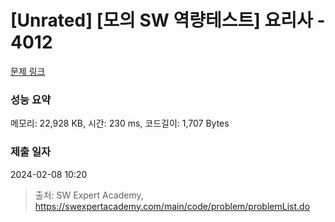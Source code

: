 # [Unrated] [모의 SW 역량테스트] 요리사 - 4012 

[문제 링크](https://swexpertacademy.com/main/code/problem/problemDetail.do?contestProbId=AWIeUtVakTMDFAVH) 

### 성능 요약

메모리: 22,928 KB, 시간: 230 ms, 코드길이: 1,707 Bytes

### 제출 일자

2024-02-08 10:20



> 출처: SW Expert Academy, https://swexpertacademy.com/main/code/problem/problemList.do